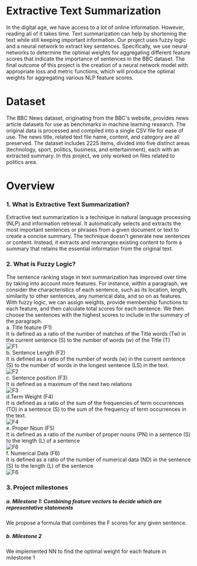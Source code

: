 # Extractive Text Summarization
In the digital age, we have access to a lot of online information. However, reading all of it takes time. Text summarization can help by shortening the text while still keeping important information. Our project uses fuzzy logic and a neural network to extract key sentences. Specifically, we use neural networks to determine the optimal weights for aggregating different feature scores that indicate the importance of sentences in the BBC dataset. The final outcome of this project is the creation of a neural network model with appropriate loss and metric functions, which will produce the optimal weights for aggregating various NLP feature scores.
# Dataset
The BBC News dataset, originating from the BBC's website, provides news article datasets for use as benchmarks in machine learning research. The original data is processed and compiled into a single CSV file for ease of use. The news title, related text file name, content, and category are all preserved. The dataset includes 2225 items, divided into five distinct areas (technology, sport, politics, business, and entertainment), each with an extracted summary. In this project, we only worked on files related to politics area.
# Overview
### 1. What is Extractive Text Summarization?
Extractive text summarization is a technique in natural language processing (NLP) and information retrieval. It automatically selects and extracts the most important sentences or phrases from a given document or text to create a concise summary. The technique doesn't generate new sentences or content. Instead, it extracts and rearranges existing content to form a summary that retains the essential information from the original text.
### 2. What is Fuzzy Logic?
The sentence ranking stage in text summarization has improved over time by taking into account more features. For instance, within a paragraph, we consider the characteristics of each sentence, such as its location, length, similarity to other sentences, any numerical data, and so on as features. With fuzzy logic, we can assign weights, provide membership functions to each feature, and then calculate total scores for each sentence. We then choose the sentences with the highest scores to include in the summary of the paragraph.  
a. Title feature (F1)  
It is defined as a ratio of the number of matches of the Title words (Tw) in the current sentence (S) to the number of words (w) of the Title (T)     
<img alt="F1" src="https://drive.google.com/uc?export=view&id=1J1GGrkuGcHhPlGRIo7xmPlwHLe0I2LcV">  
b. Sentence Length (F2)  
It is defined as a ratio of the number of words (w) in the current sentence (S) to the number of words in the longest sentence (LS) in the text.     
<img alt="F2" src="https://drive.google.com/uc?export=view&id=1b42IWpr5svaCyQl6fdnGNWaLP3Rv4bgK">  
c. Sentence position (F3)  
It is defined as a maximum of the next two relations      
<img alt="F3" src="https://drive.google.com/uc?export=view&id=1WNqhFyRSkFR7RaGqtZaywOmQVBrUJyb0">  
d.Term Weight (F4)  
It is defined as a ratio of the sum of the frequencies of term occurrences (TO) in a sentence (S) to the sum of the frequency of term occurrences in the text.     
<img alt="F4" src="https://drive.google.com/uc?export=view&id=1wS8NV1otHFjgu4NePxkyPwQXFpZ4f93q">  
e. Proper Noun (F5)     
It is defined as a ratio of the number of proper nouns (PN) in a sentence (S) to the length (L) of a sentence  
<img alt="F6" src="https://drive.google.com/uc?export=view&id=1MEBknA87K-vPSlu061F-hOz_c9aHrl6W">  
f. Numerical Data (F6)  
 It is defined as a ratio of the number of numerical data (ND) in the sentence (S) to the length (L) of the sentence     
<img alt="F6" src="https://drive.google.com/uc?export=view&id=1MEBknA87K-vPSlu061F-hOz_c9aHrl6W">
### 3. Project milestones
##### a. Milestone 1: Combining feature vectors to decide which are representative statements  
We propose a formula that combines the F scores for any given sentence.   
##### b. Milestone 2
We implemented NN to find the optimal weight for each feature in milestome 1
